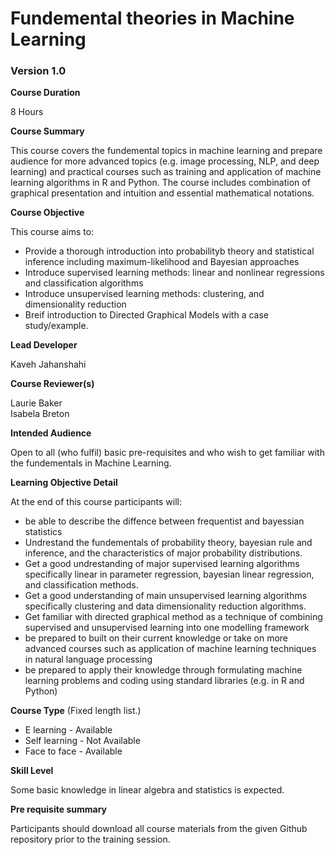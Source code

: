 # Fundemental theories in Machine Learning

### Version 1.0

**Course Duration**

8 Hours

**Course Summary**

This course covers the fundemental topics in machine learning and prepare audience for more advanced topics (e.g. image processing, NLP, and deep learning) and practical courses such as training and application of machine learning algorithms in R and Python. The course includes combination of graphical presentation and intuition and essential mathematical notations. 

**Course Objective**

This course aims to:
* Provide a thorough introduction into probabilityb theory and statistical inference including maximum-likelihood and Bayesian approaches
* Introduce supervised learning methods: linear and nonlinear regressions and classification algorithms
* Introduce unsupervised learning methods: clustering, and dimensionality reduction
* Breif introduction to Directed Graphical Models with a case study/example. 

**Lead Developer**

Kaveh Jahanshahi

**Course Reviewer(s)**

Laurie Baker <br />
Isabela Breton

**Intended Audience**

Open to all (who fulfil) basic pre-requisites and who wish to get familiar with the fundementals in Machine Learning. 

**Learning Objective Detail**

At the end of this course participants will:

*	be able to describe the diffence between frequentist and bayessian statistics
*	Undrestand the fundementals of probability theory, bayesian rule and inference, and the characteristics of major probability distributions.
*	Get a good undrestanding of major supervised learning algorithms specifically linear in parameter regression, bayesian linear regression, and classification methods.
*	Get a good understanding of main unsupervised learning algorithms specifically clustering and data dimensionality reduction algorithms.
* Get familiar with directed graphical method as a technique of combining supervised and unsupervised learning into one modelling framework
* be prepared to built on their current knowledge or take on more advanced courses such as application of machine learning techniques in natural 
language processing  
* be prepared to apply their knowledge through formulating machine learning problems and coding using standard libraries (e.g. in R and Python) 

**Course Type** (Fixed length list.)

* E learning - Available 
* Self learning -  Not Available
* Face to face - Available 

**Skill Level**

Some basic knowledge in linear algebra and statistics is expected.

**Pre requisite summary** 

Participants should download all course materials from the given Github repository prior to the training session.  

